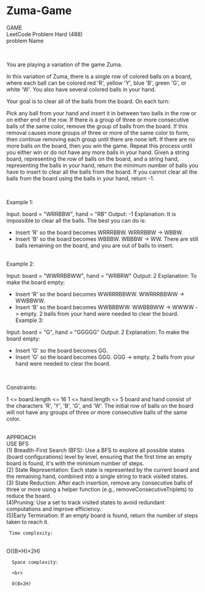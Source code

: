 # Zuma-Game
GAME
<br>
LeetCode Problem Hard (488)
<br>
problem Name 

<br>

You are playing a variation of the game Zuma.

In this variation of Zuma, there is a single row of colored balls on a board, where each ball can be colored red 'R', yellow 'Y', blue 'B', green 'G', or white 'W'. You also have several colored balls in your hand.

Your goal is to clear all of the balls from the board. On each turn:

Pick any ball from your hand and insert it in between two balls in the row or on either end of the row.
If there is a group of three or more consecutive balls of the same color, remove the group of balls from the board.
If this removal causes more groups of three or more of the same color to form, then continue removing each group until there are none left.
If there are no more balls on the board, then you win the game.
Repeat this process until you either win or do not have any more balls in your hand.
Given a string board, representing the row of balls on the board, and a string hand, representing the balls in your hand, return the minimum number of balls you have to insert to clear all the balls from the board. If you cannot clear all the balls from the board using the balls in your hand, return -1.

 <br>

Example 1:

Input: board = "WRRBBW", hand = "RB"
Output: -1
Explanation: It is impossible to clear all the balls. The best you can do is:
- Insert 'R' so the board becomes WRRRBBW. WRRRBBW -> WBBW.
- Insert 'B' so the board becomes WBBBW. WBBBW -> WW.
There are still balls remaining on the board, and you are out of balls to insert.

<br>
Example 2:

Input: board = "WWRRBBWW", hand = "WRBRW"
Output: 2
Explanation: To make the board empty:
- Insert 'R' so the board becomes WWRRRBBWW. WWRRRBBWW -> WWBBWW.
- Insert 'B' so the board becomes WWBBBWW. WWBBBWW -> WWWW -> empty.
2 balls from your hand were needed to clear the board.
Example 3:

Input: board = "G", hand = "GGGGG"
Output: 2
Explanation: To make the board empty:
- Insert 'G' so the board becomes GG.
- Insert 'G' so the board becomes GGG. GGG -> empty.
2 balls from your hand were needed to clear the board.
 
 <br>

Constraints:

1 <= board.length <= 16
1 <= hand.length <= 5
board and hand consist of the characters 'R', 'Y', 'B', 'G', and 'W'.
The initial row of balls on the board will not have any groups of three or more consecutive balls of the same color.

<br>
APPROACH
<br>
USE BFS
<br>
(1) Breadth-First Search (BFS): Use a BFS to explore all possible states (board configurations) level by level, ensuring that the first time an empty board is found, it's with the minimum number of steps.

<br>
(2) State Representation: Each state is represented by the current board and the remaining hand, combined into a single string to track visited states.

<br>
(3) State Reduction: After each insertion, remove any consecutive balls of three or more using a helper function (e.g., removeConsecutiveTriplets) to reduce the board.

<br>
(4)Pruning: Use a set to track visited states to avoid redundant computations and improve efficiency.
<br>
(5)Early Termination: If an empty board is found, return the number of steps taken to reach it.
<br>

     Time complexity:
<br>
    O((B×H)×2H)
<br>
     
      Space complexity:

      <br>

      O(B×2H)
